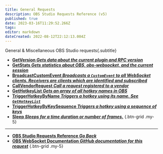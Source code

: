 ```yaml
---
title: General Requests
description: OBS Studio Requests Reference (v5)
published: true
date: 2023-03-16T11:29:52.266Z
tags: 
editor: markdown
dateCreated: 2022-08-12T22:12:13.004Z
---
```


General & Miscellaneous OBS Studio requests{.subtitle}
* [**GetVersion *Gets data about the current plugin and RPC version***](/Broadcasters/OBS/Requests/General-Requests/GetVersion)
* [**GetStats *Gets statistics about OBS, obs-websocket, and the current session***](/Broadcasters/OBS/Requests/General-Requests/GetStats)
* [**BroadcastCustomEvent *Broadcasts a `CustomEvent` to all WebSocket clients. Receivers are clients which are identified and subscribed***](/Broadcasters/OBS/Requests/General-Requests/BroadcastCustomEvent)
* [**CallVendorRequest *Call a request registered to a vendor***](/Broadcasters/OBS/Requests/General-Requests/CallVendorRequest)
* [**GetHotkeyList *Gets an array of all hotkey names in OBS***](/Broadcasters/OBS/Requests/General-Requests/GetHotkeyList)
* [**TriggerHotkeyByName *Triggers a hotkey using its name. See `GetHotkeyList`***](/Broadcasters/OBS/Requests/General-Requests/TriggerHotkeyByName)
* [**TriggerHotkeyByKeySequence *Triggers a hotkey using a sequence of keys***](/Broadcasters/OBS/Requests/General-Requests/TriggerHotkeyByKeySequence)
* [**Sleep *Sleeps for a time duration or number of frames.***](/Broadcasters/OBS/Requests/General-Requests/Sleep)
{.btn-grid .my-5}

---

- [<i class="mdi mdi-chevron-left"></i>**OBS Studio Requests Reference *Go Back***](/Broadcasters/OBS/Requests)
- [<i class="mdi mdi-github"></i> **OBS WebSocket Documentation *GitHub documentation for this request***](https://github.com/obsproject/obs-websocket/blob/master/docs/generated/protocol.md#general-requests)
{.btn-grid .my-5}